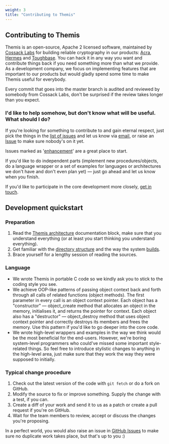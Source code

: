 ```yaml
---
weight: 3
title: "Contributing to Themis"
---
```


## Contributing to Themis

Themis is an open-source, Apache 2 licensed software, maintained by [Cossack Labs](https://www.cossacklabs.com) for building reliable cryptography in our products: [Acra](https://www.github.com/cossacklabs/acra), [Hermes](https://github.com/cossacklabs/hermes-core) and [Toughbase](https://www.cossacklabs.com/toughbase). You can hack it in any way you want and contribute things back if you need something more than what we provide. As a development company, we focus on implementing features that are important to our products but would gladly spend some time to make Themis useful for everybody.

Every commit that goes into the master branch is audited and reviewed by somebody from Cossack Labs, don't be surprised if the review takes longer than you expect. 

### I'd like to help somehow, but don't know what will be useful. What should I do?

If you're looking for something to contribute to and gain eternal respect, just pick the things in the [list of issues](https://github.com/cossacklabs/themis/issues) and let us know via [email](mailto:dev@cossacklabs.com), or raise an [Issue](https://github.com/cossacklabs/themis/issues) to make sure nobody's on it yet.

Issues marked as '[enhancement](https://github.com/cossacklabs/themis/issues?utf8=%E2%9C%93&q=is%3Aissue%20is%3Aopen%20label%3Aenhancement%20)' are a great place to start.

If you'd like to do independent parts (implement new procedures/objects, do a language wrapper or a set of examples for languages or architectures we don't have and don't even plan yet) — just go ahead and let us know when you finish. 

If you'd like to participate in the core development more closely, [get in touch](mailto:dev@cossacklabs.com). 


## Development quickstart

### Preparation

1. Read the [Themis architecture](/docs/themis/themis-architecture/) documentation block, make sure that you understand everything (or at least you start thinking you understand everything). 
2. Get familiar with the [directory structure](/docs/themis/themis-architecture/directory-structure/) and the way the system [builds](/docs/themis/installation/installation-from-sources/). 
3. Brace yourself for a lengthy session of reading the sources. 

### Language

- We wrote Themis in portable C code so we kindly ask you to stick to the coding style you see. 
- We achieve OOP-like patterns of passing object context back and forth through all calls of related functions (object methods). The first parameter in every call is an object context pointer. Each object has a "constructor" — object_create method that allocates an object in the memory, initialises it, and returns the pointer for context. Each object also has a "destructor" — object_destroy method that uses object context pointer and correctly destroys its members and frees the memory. Use this pattern if you'd like to go deeper into the core code.
- We wrote high-level wrappers and examples in the way we think would be the most beneficial for the end-users. However, we're boring system-level programmers who could've missed some important style-related things. So feel free to introduce stylistic changes to anything in the high-level area, just make sure that they work the way they were supposed to initially.

### Typical change procedure

1. Check out the latest version of the code with `git fetch` or do a fork on GitHub.
2. Modify the source to fix or improve something. Supply the change with a test, if you can. 
3. Create a diff of your work and send it to us as a patch or create a pull request if you're on GitHub.
4. Wait for the team members to review, accept or discuss the changes you're proposing. 

In a perfect world, you would also raise an issue in [GitHub Issues](https://github.com/cossacklabs/themis/issues) to make sure no duplicate work takes place, but that's up to you :)
